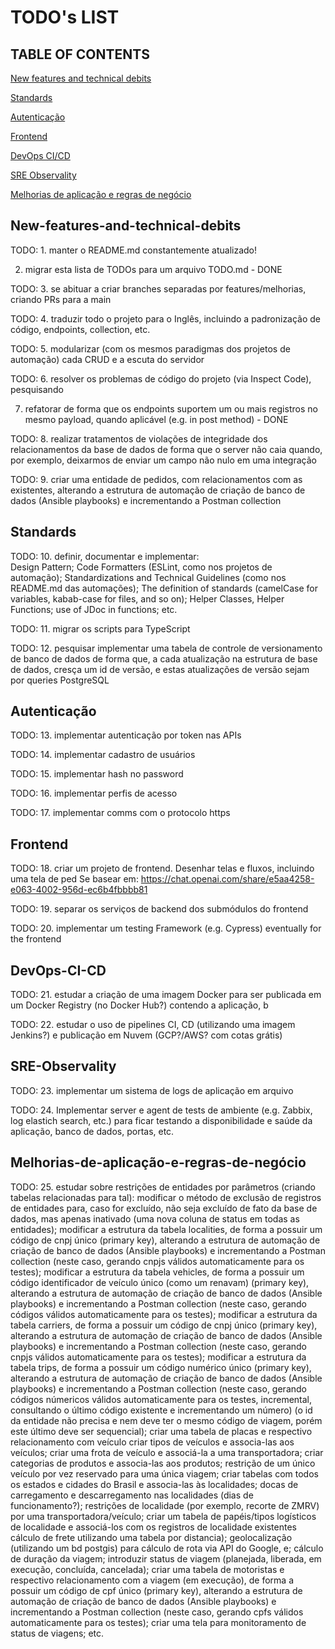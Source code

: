# TODO's LIST 

## TABLE OF CONTENTS

[New features and technical debits](#New-features-and-technical-debits)

[Standards](#Standards)

[Autenticação](#Autenticação)

[Frontend](#Frontend)

[DevOps CI/CD](#DevOps-CI-CD)

[SRE Observality](#SRE-Observality)

[Melhorias de aplicação e regras de negócio](#Melhorias-de-aplicação-e-regras-de-negócio)


## New-features-and-technical-debits
TODO: 1. manter o README.md constantemente atualizado!

2. migrar esta lista de TODOs para um arquivo TODO.md - DONE

TODO: 3. se abituar a criar branches separadas por features/melhorias, criando PRs para a main

TODO: 4. traduzir todo o projeto para o Inglês, incluindo a padronização de código, endpoints, collection, etc.

TODO: 5. modularizar (com os mesmos paradigmas dos projetos de automação) cada CRUD e a escuta do servidor

TODO: 6. resolver os problemas de código do projeto (via Inspect Code), pesquisando

7. refatorar de forma que os endpoints suportem um ou mais registros no mesmo payload, quando aplicável (e.g. in post method) - DONE

TODO: 8. realizar tratamentos de violações de integridade dos relacionamentos da base de dados de forma que o server não caia quando, por exemplo, deixarmos de enviar um campo não nulo em uma integração

TODO: 9. criar uma entidade de pedidos, com relacionamentos com as existentes, alterando a estrutura de automação de criação de banco de dados (Ansible playbooks) e incrementando a Postman collection

## Standards

TODO: 10. definir, documentar e implementar:  
Design Pattern;
Code Formatters (ESLint, como nos projetos de automação);
Standardizations and Technical Guidelines (como nos README.md das automações);
The definition of standards (camelCase for variables, kabab-case for files, and so on);
Helper Classes, Helper Functions;
use of JDoc in functions;
etc.

TODO: 11. migrar os scripts para TypeScript

TODO: 12. pesquisar implementar uma tabela de controle de versionamento de banco de dados de forma que, a cada atualização na estrutura de base de dados, cresça um id de versão, e estas atualizações de versão sejam por queries PostgreSQL

## Autenticação

TODO: 13. implementar autenticação por token nas APIs

TODO: 14. implementar cadastro de usuários

TODO: 15. implementar hash no password

TODO: 16. implementar perfis de acesso

TODO: 17. implementar comms com o protocolo https

## Frontend

TODO: 18. criar um projeto de frontend. Desenhar telas e fluxos, incluindo uma tela de ped
Se basear em: https://chat.openai.com/share/e5aa4258-e063-4002-956d-ec6b4fbbbb81

TODO: 19. separar os serviços de backend dos submódulos do frontend

TODO: 20. implementar um testing Framework (e.g. Cypress) eventually for the frontend

## DevOps-CI-CD

TODO: 21. estudar a criação de uma imagem Docker para ser publicada em um Docker Registry (no Docker Hub?) contendo a aplicação, b

TODO: 22. estudar o uso de pipelines CI, CD (utilizando uma imagem Jenkins?) e publicação em Nuvem (GCP?/AWS? com cotas grátis)

## SRE-Observality

TODO: 23. implementar um sistema de logs de aplicação em arquivo

TODO: 24. Implementar server e agent de tests de ambiente (e.g. Zabbix, log elastich search, etc.) para ficar testando a disponibilidade e saúde da aplicação, banco de dados, portas, etc.

## Melhorias-de-aplicação-e-regras-de-negócio

TODO: 25. estudar sobre restrições de entidades por parâmetros (criando tabelas relacionadas para tal):
modificar o método de exclusão de registros de entidades para, caso for excluído, não seja excluído de fato da base de dados, mas apenas inativado (uma nova coluna de status em todas as entidades);
modificar a estrutura da tabela localities, de forma a possuir um código de cnpj único (primary key), alterando a estrutura de automação de criação de banco de dados (Ansible playbooks) e incrementando a Postman collection (neste caso, gerando cnpjs válidos automaticamente para os testes);
modificar a estrutura da tabela vehicles, de forma a possuir um código identificador de veículo único (como um renavam) (primary key), alterando a estrutura de automação de criação de banco de dados (Ansible playbooks) e incrementando a Postman collection (neste caso, gerando códigos válidos automaticamente para os testes);
modificar a estrutura da tabela carriers, de forma a possuir um código de cnpj único (primary key), alterando a estrutura de automação de criação de banco de dados (Ansible playbooks) e incrementando a Postman collection (neste caso, gerando cnpjs válidos automaticamente para os testes);
modificar a estrutura da tabela trips, de forma a possuir um código numérico único (primary key), alterando a estrutura de automação de criação de banco de dados (Ansible playbooks) e incrementando a Postman collection (neste caso, gerando códigos númericos válidos automaticamente para os testes, incremental, consultando o último código existente e incrementando um número) (o id da entidade não precisa e nem deve ter o mesmo código de viagem, porém este último deve ser sequencial);
criar uma tabela de placas e respectivo relacionamento com veículo
criar tipos de veículos e associa-las aos veículos;
criar uma frota de veículo e associá-la a uma transportadora;
criar categorias de produtos e associa-las aos produtos;
restrição de um único veículo por vez reservado para uma única viagem;
criar tabelas com todos os estados e cidades do Brasil e associa-las às localidades;
docas de carregamento e descarregamento nas localidades (dias de funcionamento?);
restrições de localidade (por exemplo, recorte de ZMRV) por uma transportadora/veículo;
criar um tabela de papéis/tipos logísticos de localidade e associá-los com os registros de localidade existentes
cálculo de frete utilizando uma tabela por distancia);
geolocalização (utilizando um bd postgis) para cálculo de rota via API do Google, e;
cálculo de duração da viagem;
introduzir status de viagem (planejada, liberada, em execução, concluída, cancelada);
criar uma tabela de motoristas e respectivo relacionamento com a viagem (em execução), de forma a possuir um código de cpf único (primary key), alterando a estrutura de automação de criação de banco de dados (Ansible playbooks) e incrementando a Postman collection (neste caso, gerando cpfs válidos automaticamente para os testes);
criar uma tela para monitoramento de status de viagens;
etc.